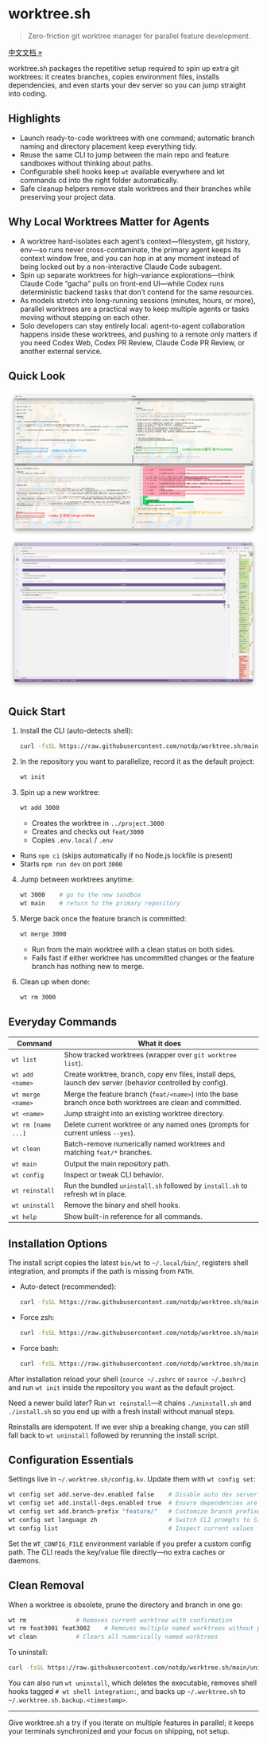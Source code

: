 # worktree.sh
>
> Zero-friction git worktree manager for parallel feature development.

[中文文档 »](README.zh-CN.md)

worktree.sh packages the repetitive setup required to spin up extra git worktrees: it creates branches, copies environment files, installs dependencies, and even starts your dev server so you can jump straight into coding.

## Highlights

- Launch ready-to-code worktrees with one command; automatic branch naming and directory placement keep everything tidy.
- Reuse the same CLI to jump between the main repo and feature sandboxes without thinking about paths.
- Configurable shell hooks keep `wt` available everywhere and let commands cd into the right folder automatically.
- Safe cleanup helpers remove stale worktrees and their branches while preserving your project data.

## Why Local Worktrees Matter for Agents

- A worktree hard-isolates each agent’s context—filesystem, git history, env—so runs never cross-contaminate, the primary agent keeps its context window free, and you can hop in at any moment instead of being locked out by a non-interactive Claude Code subagent.
- Spin up separate worktrees for high-variance explorations—think Claude Code “gacha” pulls on front-end UI—while Codex runs deterministic backend tasks that don’t contend for the same resources.
- As models stretch into long-running sessions (minutes, hours, or more), parallel worktrees are a practical way to keep multiple agents or tasks moving without stepping on each other.
- Solo developers can stay entirely local: agent-to-agent collaboration happens inside these worktrees, and pushing to a remote only matters if you need Codex Web, Codex PR Review, Claude Code PR Review, or another external service.

## Quick Look

![CLI overview](asset/worktree.sh.screenshot-1.png)
![Worktree switching](asset/worktree.sh.screenshot-2.png)

## Quick Start

1. Install the CLI (auto-detects shell):

   ```bash
   curl -fsSL https://raw.githubusercontent.com/notdp/worktree.sh/main/install.sh | bash
   ```

2. In the repository you want to parallelize, record it as the default project:

   ```bash
   wt init
   ```

3. Spin up a new worktree:

   ```bash
   wt add 3000
   ```

   - Creates the worktree in `../project.3000`
   - Creates and checks out `feat/3000`
   - Copies `.env.local` / `.env`
  - Runs `npm ci` (skips automatically if no Node.js lockfile is present)
   - Starts `npm run dev` on port `3000`
4. Jump between worktrees anytime:

   ```bash
   wt 3000    # go to the new sandbox
   wt main    # return to the primary repository
   ```

5. Merge back once the feature branch is committed:

   ```bash
   wt merge 3000
   ```

   - Run from the main worktree with a clean status on both sides.
   - Fails fast if either worktree has uncommitted changes or the feature branch has nothing new to merge.

6. Clean up when done:

   ```bash
   wt rm 3000
   ```

## Everyday Commands

| Command         | What it does                                                                                              |
| --------------- | --------------------------------------------------------------------------------------------------------- |
| `wt list`       | Show tracked worktrees (wrapper over `git worktree list`).                                                |
| `wt add <name>` | Create worktree, branch, copy env files, install deps, launch dev server (behavior controlled by config). |
| `wt merge <name>` | Merge the feature branch (`feat/<name>`) into the base branch once both worktrees are clean and committed. |
| `wt <name>`     | Jump straight into an existing worktree directory.                                                        |
| `wt rm [name ...]`  | Delete current worktree or any named ones (prompts for current unless `--yes`).                           |
| `wt clean`      | Batch-remove numerically named worktrees and matching `feat/*` branches.                                  |
| `wt main`       | Output the main repository path.                                                                          |
| `wt config`     | Inspect or tweak CLI behavior.                                                                            |
| `wt reinstall`  | Run the bundled `uninstall.sh` followed by `install.sh` to refresh wt in place.                          |
| `wt uninstall`  | Remove the binary and shell hooks.                                                                        |
| `wt help`       | Show built-in reference for all commands.                                                                 |

## Installation Options

The install script copies the latest `bin/wt` to `~/.local/bin/`, registers shell integration, and prompts if the path is missing from `PATH`.

- Auto-detect (recommended):

  ```bash
  curl -fsSL https://raw.githubusercontent.com/notdp/worktree.sh/main/install.sh | bash
  ```

- Force zsh:

  ```bash
  curl -fsSL https://raw.githubusercontent.com/notdp/worktree.sh/main/install.sh | bash -s -- --shell zsh
  ```

- Force bash:

  ```bash
  curl -fsSL https://raw.githubusercontent.com/notdp/worktree.sh/main/install.sh | bash -s -- --shell bash
  ```

After installation reload your shell (`source ~/.zshrc` or `source ~/.bashrc`) and run `wt init` inside the repository you want as the default project.

Need a newer build later? Run `wt reinstall`—it chains `./uninstall.sh` and `./install.sh` so you end up with a fresh install without manual steps.

Reinstalls are idempotent. If we ever ship a breaking change, you can still fall back to `wt uninstall` followed by rerunning the install script.

## Configuration Essentials

Settings live in `~/.worktree.sh/config.kv`. Update them with `wt config set`:

```bash
wt config set add.serve-dev.enabled false    # Disable auto dev server
wt config set add.install-deps.enabled true  # Ensure dependencies are installed
wt config set add.branch-prefix "feature/"   # Customize branch prefixes
wt config set language zh                    # Switch CLI prompts to Simplified Chinese
wt config list                               # Inspect current values
```

Set the `WT_CONFIG_FILE` environment variable if you prefer a custom config path. The CLI reads the key/value file directly—no extra caches or daemons.

## Clean Removal

When a worktree is obsolete, prune the directory and branch in one go:

```bash
wt rm              # Removes current worktree with confirmation
wt rm feat3001 feat3002    # Removes multiple named worktrees without prompting
wt clean           # Clears all numerically named worktrees
```

To uninstall:

```bash
curl -fsSL https://raw.githubusercontent.com/notdp/worktree.sh/main/uninstall.sh | bash
```

You can also run `wt uninstall`, which deletes the executable, removes shell hooks tagged `# wt shell integration:`, and backs up `~/.worktree.sh` to `~/.worktree.sh.backup.<timestamp>`.

---

Give worktree.sh a try if you iterate on multiple features in parallel; it keeps your terminals synchronized and your focus on shipping, not setup.
